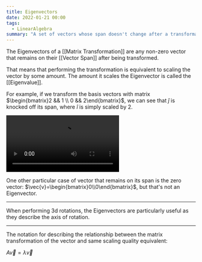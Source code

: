 ```yaml
---
title: Eigenvectors
date: 2022-01-21 00:00
tags:
  - LinearAlgebra
summary: "A set of vectors whose span doesn't change after a transformation."
---
```


The Eigenvectors of a [[Matrix Transformation]] are any non-zero vector that remains on their [[Vector Span]] after being transformed.

That means that performing the transformation is equivalent to scaling the vector by some amount. The amount it scales the Eigenvector is called the [[Eigenvalue]].

For example, if we transform the basis vectors with matrix $\begin{bmatrix}2 && 1 \\ 0 && 2\end{bmatrix}$, we can see that $\hat{j}$ is knocked off its span, where $\hat{i}$ is simply scaled by 2.

<video controls loop><source src="/_media/eigenvector.mp4" type="video/mp4"></video>

One other particular case of vector that remains on its span is the zero vector: $\vec{v}=\begin{bmatrix}0\\0\end{bmatrix}$, but that's not an Eigenvector.

---

When performing 3d rotations, the Eigenvectors are particularly useful as they describe the axis of rotation.

---

The notation for describing the relationship between the matrix transformation of the vector and same scaling quality equivalent:

$A\vec{v} = \lambda\vec{v}$